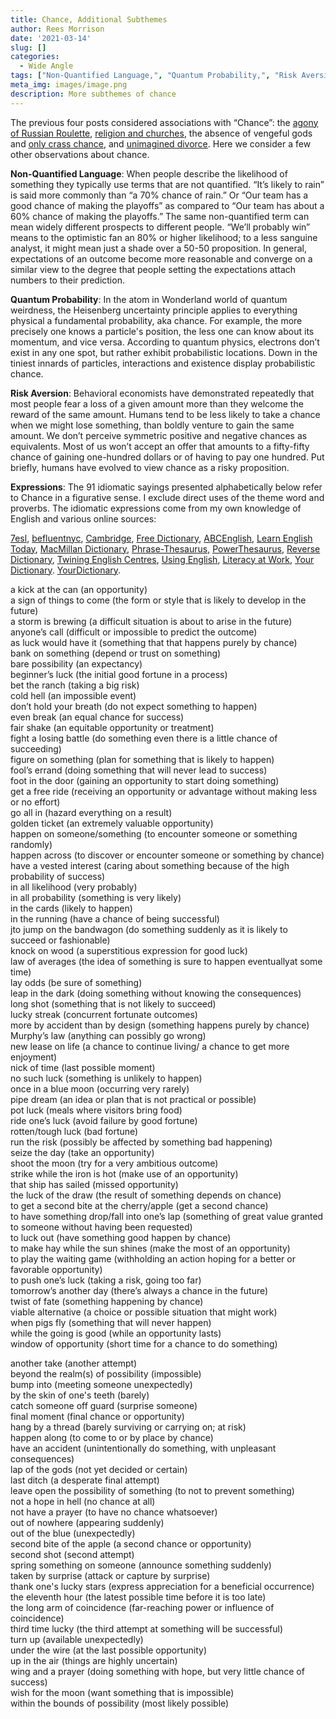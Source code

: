 ```yaml
---
title: Chance, Additional Subthemes
author: Rees Morrison
date: '2021-03-14'
slug: []
categories:
  - Wide Angle
tags: ["Non-Quantified Language,", "Quantum Probability,", "Risk Aversion", "Expressions"]
meta_img: images/image.png
description: More subthemes of chance
---
```


The previous four posts considered associations with “Chance”: the [agony of Russian Roulette](https://themesfromart.com/blog/2021-03-14-chancedeerhunter/chancedeer/), [religion and churches](https://themesfromart.com/blog/2021-03-14-chancechurch/chancechurch/), the absence of vengeful gods and [only crass chance](https://themesfromart.com/blog/2021-03-14-chancehap/chancehap/), and [unimagined divorce](https://themesfromart.com/blog/2021-03-14-chancewinner/chancewinner/).   Here we consider a few other observations about chance.

<!--more-->

**Non-Quantified Language**:  When people describe the likelihood of something they typically use terms that are not quantified.  “It’s likely to rain” is said more commonly than “a 70% chance of rain.”  Or “Our team has a good chance of making the playoffs” as compared to “Our team has about a 60% chance of making the playoffs.”  The same non-quantified term can mean widely different prospects to different people.  “We’ll probably win” means to the optimistic fan an 80% or higher likelihood; to a less sanguine analyst, it might mean just a shade over a 50-50 proposition.  In general, expectations of an outcome become more reasonable and converge on a similar view to the degree that people setting the expectations attach numbers to their prediction.

**Quantum Probability**:  In the atom in Wonderland world of quantum weirdness, the Heisenberg uncertainty principle applies to everything physical a fundamental probability, aka chance.  For example, the more precisely one knows a particle's position, the less one can know about its momentum, and vice versa.  According to quantum physics, electrons don’t exist in any one spot, but rather exhibit probabilistic locations.  Down in the tiniest innards of particles, interactions and existence display  probabilistic chance.

**Risk Aversion**:  Behavioral economists have demonstrated repeatedly that most people fear a loss of a given amount more than they welcome the reward of the same amount.  Humans tend to be less likely to take a chance when we might lose something, than boldly venture to gain the same amount.  We don’t perceive symmetric positive and negative chances as equivalents.  Most of us won’t accept an offer that amounts to a fifty-fifty chance of gaining one-hundred dollars or of having to pay one hundred.  Put briefly, humans have evolved to view chance as a risky proposition.

**Expressions**: The 91 idiomatic sayings presented alphabetically below refer to Chance in a figurative sense. I exclude direct uses of the theme word and proverbs. The idiomatic expressions come from my own knowledge of English and various online sources: 

[7esl](https://7esl.com/drinking-idioms/), [befluentnyc](https://befluentnyc.tumblr.com/post/91265393607/some-idioms-and-expressions-related-to-drinking), [Cambridge](Https://dictionary.cambridge.org/topics/drink/drinking-alcohol/),  [Free Dictionary](https://idioms.thefreedictionary.com/),  [ABCEnglish](https://www.abcenglish.nl/english-phrases-when-drinking-alcohol/), [Learn English Today](https://www.learn-english-today.com/idioms/idiom-categories/luck/luck-opportunity1.html),  [MacMillan Dictionary](https://www.macmillandictionary.com/dictionary/british/in-all-probability),  [Phrase-Thesaurus](https://www.phrases.org.uk/phrase-thesaurus/related/drink.html), [PowerThesaurus](https://www.powerthesaurus.org/drink_alcohol/synonyms), [Reverse Dictionary](https://reversedictionary.org/wordsfor/alcohol), [Twining English Centres](https://www.twinenglishcentres.com/blog/14-drink-idioms), [Using English](https://www.usingenglish.com/reference/idioms/cat/7.html), [Literacy at Work](https://www.literacyatwork.net/), [Your Dictionary](https://www.yourdictionary.com/hangover). [YourDictionary](https://grammar.yourdictionary.com/slang/popular-slang-getting-drunk-today-history). 

<!--Here are the sayings.-->

a kick at the can (an opportunity)  
a sign of things to come (the form or style that is likely to develop in the future)  
a storm is brewing (a difficult situation is about to arise in the future)  
anyone’s call (difficult or impossible to predict the outcome)  
as luck would have it (something that that happens purely by chance)  
bank on something (depend or trust on something)  
bare possibility (an expectancy)  
beginner’s luck (the initial good fortune in a process)  
bet the ranch (taking a big risk)  
cold hell (an impossible event)  
don’t hold your breath (do not expect something to happen)  
even break (an equal chance for success)  
fair shake (an equitable opportunity or treatment)  
fight a losing battle (do something even there is a little chance of succeeding)  
figure on something (plan for something that is likely to happen)  
fool’s errand (doing something that will never lead to success)  
foot in the door (gaining an opportunity to start doing something)  
get a free ride (receiving an opportunity or advantage without making less or no effort)  
go all in (hazard everything on a result)  
golden ticket (an extremely valuable opportunity)  
happen on someone/something (to encounter someone or something randomly)  
happen across (to discover or encounter someone or something by chance)  
have a vested interest (caring about something because of the high probability of success)  
in all likelihood (very probably)  
in all probability (something is very likely)  
in the cards (likely to happen)  
in the running (have a chance of being successful)  
jto jump on the bandwagon (do something suddenly as it is likely to succeed or fashionable)  
knock on wood (a superstitious expression for good luck)  
law of averages (the idea of something is sure to happen eventuallyat some time)  
lay odds (be sure of something)  
leap in the dark (doing something without knowing the consequences)  
long shot (something that is not likely to succeed)  
lucky streak (concurrent fortunate outcomes)  
more by accident than by design (something happens purely by chance)  
Murphy’s law (anything can possibly go wrong)  
new lease on life (a chance to continue living/ a chance to get more enjoyment)  
nick of time (last possible moment)  
no such luck (something is unlikely to happen)  
once in a blue moon (occurring very rarely)  
pipe dream (an idea or plan that is not practical or possible)  
pot luck (meals where visitors bring food)  
ride one’s luck (avoid failure by good fortune)  
rotten/tough luck (bad fortune)  
run the risk (possibly be affected by something bad happening)  
seize the day (take an opportunity)  
shoot the moon (try for a very ambitious outcome)  
strike while the iron is hot (make use of an opportunity)  
that ship has sailed (missed opportunity)  
the luck of the draw (the result of something depends on chance)  
to get a second bite at the cherry/apple (get a second chance)  
to have something drop/fall into one’s lap (something of great value granted to someone without having been requested)  
to luck out (have something good happen by chance)  
to make hay while the sun shines (make the most of an opportunity)  
to play the waiting game (withholding an action hoping for a better or favorable opportunity)  
to push one’s luck (taking a risk, going too far)  
tomorrow’s another day (there’s always a chance in the future)  
twist of fate (something happening by chance)  
viable alternative (a choice or possible situation that might work)  
when pigs fly (something that will never happen)  
while the going is good (while an opportunity lasts)  
window of opportunity (short time for a chance to do something)  

another take (another attempt)  
beyond the realm(s) of possibility (impossible)  
bump into (meeting someone unexpectedly)  
by the skin of one's teeth (barely)  
catch someone off guard (surprise someone)  
final moment (final chance or opportunity)  
hang by a thread (barely surviving or carrying on; at risk)  
happen along (to come to or by place by chance)  
have an accident (unintentionally do something, with unpleasant consequences)  
lap of the gods (not yet decided or certain)  
last ditch (a desperate final attempt)  
leave open the possibility of something (to not to prevent something)  
not a hope in hell (no chance at all)  
not have a prayer (to have no chance whatsoever)  
out of nowhere (appearing suddenly)  
out of the blue (unexpectedly)  
second bite of the apple (a second chance or opportunity)  
second shot (second attempt)  
spring something on someone (announce something suddenly)  
taken by surprise (attack or capture by surprise)  
thank one's lucky stars (express appreciation for a beneficial occurrence)  
the eleventh hour (the latest possible time before it is too late)  
the long arm of coincidence (far-reaching power or influence of coincidence)  
third time lucky (the third attempt at something will be successful)  
turn up (available unexpectedly)  
under the wire (at the last possible opportunity)  
up in the air (things are highly uncertain)  
wing and a prayer (doing something with hope, but very little chance of success)  
wish for the moon (want something that is impossible)  
within the bounds of possibility (most likely possible)  
